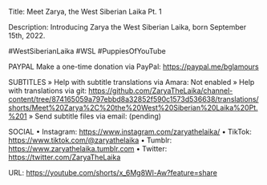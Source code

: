 Title: Meet Zarya, the West Siberian Laika Pt. 1

Description: Introducing Zarya the West Siberian Laika, born September 15th, 2022.

#WestSiberianLaika #WSL #PuppiesOfYouTube

PAYPAL
Make a one-time donation via PayPal: https://paypal.me/bglamours

SUBTITLES
» Help with subtitle translations via Amara: Not enabled
» Help with translations via git: https://github.com/ZaryaTheLaika/channel-content/tree/874165059a797ebbd8a32852f590c1573d536638/translations/shorts/Meet%20Zarya%2C%20the%20West%20Siberian%20Laika%20Pt.%201
» Send subtitle files via email: (pending)

SOCIAL
• Instagram: https://www.instagram.com/zaryathelaika/
• TikTok: https://www.tiktok.com/@zaryathelaika
• Tumblr: https://www.zaryathelaika.tumblr.com
• Twitter: https://twitter.com/ZaryaTheLaika

URL: https://youtube.com/shorts/x_6Mg8Wl-Aw?feature=share
